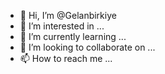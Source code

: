 - 👋 Hi, I’m @Gelanbirkiye
- 👀 I’m interested in ...
- 🌱 I’m currently learning ...
- 💞️ I’m looking to collaborate on ...
- 📫 How to reach me ...

<!---
Gelanbirkiye/Gelanbirkiye is a ✨ special ✨ repository because its `README.md` (this file) appears on your GitHub profile.
You can click the Preview link to take a look at your changes.
--->

